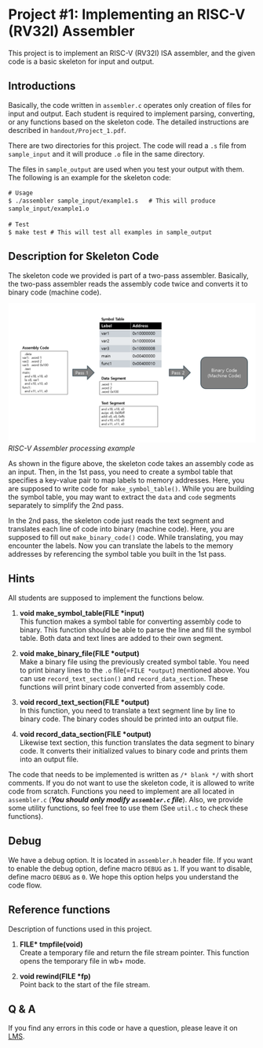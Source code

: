 # Project #1: Implementing an RISC-V (RV32I) Assembler
This project is to implement an RISC-V (RV32I) ISA assembler, and the given code is a basic skeleton for input and output.

## Introductions
Basically, the code written in `assembler.c` operates only creation of files for input and output. Each student is required to implement parsing, converting, or any functions based on the skeleton code. The detailed instructions are described in `handout/Project_1.pdf`.

There are two directories for this project. The code will read a `.s` file from `sample_input` and it will produce `.o` file in the same directory. 

The files in `sample_output` are used when you test your output with them. The following is an example for the skeleton code:

```shell
# Usage
$ ./assembler sample_input/example1.s   # This will produce sample_input/example1.o

# Test
$ make test # This will test all examples in sample_output
```

## Description for Skeleton Code
The skeleton code we provided is part of a two-pass assembler. Basically, the two-pass assembler reads the assembly code twice and converts it to binary code (machine code).

![RISC-V Assembler](./handout/risc-v_assembler_example.png)
*RISC-V Assembler processing example*

As shown in the figure above, the skeleton code takes an assembly code as an input. Then, in the 1st pass, you need to create a symbol table that specifies a key-value pair to map labels to memory addresses. Here, you are supposed to write code for` make_symbol_table()`. While you are building the symbol table, you may want to extract the `data` and `code` segments separately to simplify the 2nd pass.

In the 2nd pass, the skeleton code just reads the text segment and translates each line of code into binary (machine code). Here, you are supposed to fill out `make_binary_code()` code. While translating, you may encounter the labels. Now you can translate the labels to the memory addresses by referencing the symbol table you built in the 1st pass. 


## Hints
All students are supposed to implement the functions below.

1. __void make_symbol_table(FILE *input)__  
    This function makes a symbol table for converting assembly code to binary.
    This function should be able to parse the line and fill the symbol table. 
    Both data and text lines are added to their own segment.

2. __void make_binary_file(FILE *output)__  
    Make a binary file using the previously created symbol table. 
    You need to print binary lines to the `.o` file(=`FILE *output`) mentioned above.
    You can use `record_text_section()` and `record_data_section`. 
    These functions will print binary code converted from assembly code.
    
3. __void record_text_section(FILE *output)__  
    In this function, you need to translate a text segment line by line to binary code. 
    The binary codes should be printed into an output file.
    
4. __void record_data_section(FILE *output)__  
    Likewise text section, this function translates the data segment to binary code.
    It converts their initialized values to binary code and prints them into an output file.

The code that needs to be implemented is written as `/* blank */` with short comments. If you do not want to use the skeleton code, it is allowed to write code from scratch.
Functions you need to implement are all located in `assembler.c` (***You should only modify `assembler.c` file***). Also, we provide some utility functions, so feel free to use them (See `util.c` to check these functions).

## Debug
We have a debug option. It is located in `assembler.h` header file. If you want to enable the debug option, define macro `DEBUG` as `1`.
If you want to disable, define macro `DEBUG` as `0`. We hope this option helps you understand the code flow.

## Reference functions
Description of functions used in this project.
1. __FILE* tmpfile(void)__  
    Create a temporary file and return the file stream pointer.
    This function opens the temporary file in wb+ mode.
    
2. __void rewind(FILE *fp)__  
    Point back to the start of the file stream.
 
## Q & A
If you find any errors in this code or have a question, please leave it on [LMS](https://lms.korea.ac.kr/).

